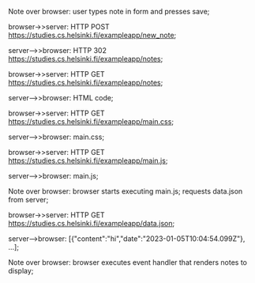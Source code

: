 Note over browser: user types note in form and presses save;

browser->>server: HTTP POST https://studies.cs.helsinki.fi/exampleapp/new_note;

server-->>browser: HTTP 302 https://studies.cs.helsinki.fi/exampleapp/notes;

browser->>server: HTTP GET https://studies.cs.helsinki.fi/exampleapp/notes;

server-->>browser: HTML code;

browser->>server: HTTP GET https://studies.cs.helsinki.fi/exampleapp/main.css;

server-->>browser: main.css;

browser->>server: HTTP GET https://studies.cs.helsinki.fi/exampleapp/main.js;

server-->>browser: main.js;

Note over browser: browser starts executing main.js; requests data.json from server;

browser->>server: HTTP GET https://studies.cs.helsinki.fi/exampleapp/data.json;

server-->browser: [{"content":"hi","date":"2023-01-05T10:04:54.099Z"}, ...];

Note over browser: browser executes event handler that renders notes to display;
